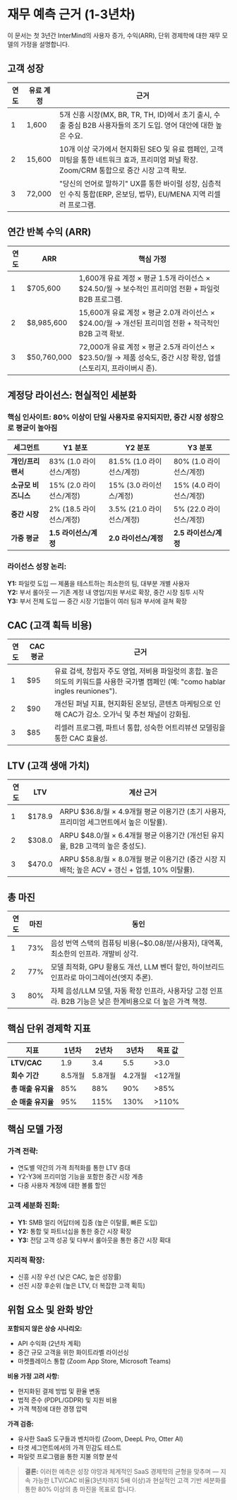 # 재무 예측 근거 (1-3년차) <Badge type="success" text="updated" />

이 문서는 첫 3년간 InterMind의 사용자 증가, 수익(ARR), 단위 경제학에 대한 재무 모델의 가정을 설명합니다.

## 고객 성장

| 연도 | 유료 계정 | 근거                                                                                                                                                            |
| ---- | --------------- | ------------------------------------------------------------------------------------------------------------------------------------------------------------------------ |
| 1    | 1,600           | 5개 신흥 시장(MX, BR, TR, TH, ID)에서 초기 출시, 수출 중심 B2B 사용자들의 조기 도입. 영어 대안에 대한 높은 수요.               |
| 2    | 15,600          | 10개 이상 국가에서 현지화된 SEO 및 유료 캠페인, 고객 미팅을 통한 네트워크 효과, 프리미엄 퍼널 확장. Zoom/CRM 통합으로 중간 시장 고객 확보. |
| 3    | 72,000          | "당신의 언어로 말하기" UX를 통한 바이럴 성장, 심층적인 수직 통합(ERP, 온보딩, 법무), EU/MENA 지역 리셀러 프로그램.                                     |

## 연간 반복 수익 (ARR)

| 연도 | ARR         | 핵심 가정                                                                                                                |
| ---- | ----------- | ----------------------------------------------------------------------------------------------------------------------- |
| 1    | $705,600    | 1,600개 유료 계정 × 평균 1.5개 라이선스 × $24.50/월 → 보수적인 프리미엄 전환 + 파일럿 B2B 프로그램.                   |
| 2    | $8,985,600  | 15,600개 유료 계정 × 평균 2.0개 라이선스 × $24.00/월 → 개선된 프리미엄 전환 + 적극적인 B2B 고객 확보.                  |
| 3    | $50,760,000 | 72,000개 유료 계정 × 평균 2.5개 라이선스 × $23.50/월 → 제품 성숙도, 중간 시장 확장, 업셀 (스토리지, 프라이버시 존). |

## 계정당 라이선스: 현실적인 세분화

### **핵심 인사이트:** 80% 이상이 단일 사용자로 유지되지만, 중간 시장 성장으로 평균이 높아짐

| 세그먼트              | Y1 분포           | Y2 분포             | Y3 분포           |
| -------------------- | ----------------- | ------------------- | ----------------- |
| **개인/프리랜서**     | 83% (1.0 라이선스/계정) | 81.5% (1.0 라이선스/계정) | 80% (1.0 라이선스/계정) |
| **소규모 비즈니스**   | 15% (2.0 라이선스/계정) | 15% (3.0 라이선스/계정)   | 15% (4.0 라이선스/계정) |
| **중간 시장**        | 2% (18.5 라이선스/계정) | 3.5% (21.0 라이선스/계정) | 5% (22.0 라이선스/계정) |
| **가중 평균**        | **1.5 라이선스/계정**   | **2.0 라이선스/계정**     | **2.5 라이선스/계정**   |

### **라이선스 성장 논리:**

**Y1:** 파일럿 도입 — 제품을 테스트하는 최소한의 팀, 대부분 개별 사용자  
**Y2:** 부서 롤아웃 — 기존 계정 내 영업/지원 부서로 확장, 중간 시장 침투 시작  
**Y3:** 부서 전체 도입 — 중간 시장 기업들이 여러 팀과 부서에 걸쳐 확장

## CAC (고객 획득 비용)

| 연도 | CAC 평균 | 근거                                                                                                                                             |
| ---- | ------- | ----------------------------------------------------------------------------------------------------------------------------------------------- |
| 1    | $95     | 유료 검색, 창립자 주도 영업, 저비용 파일럿의 혼합. 높은 의도의 키워드를 사용한 국가별 캠페인 (예: "como hablar ingles reuniones").                      |
| 2    | $90     | 개선된 퍼널 지표, 현지화된 온보딩, 콘텐츠 마케팅으로 인해 CAC가 감소. 오가닉 및 추천 채널이 강화됨.                                                    |
| 3    | $85     | 리셀러 프로그램, 파트너 통합, 성숙한 어트리뷰션 모델링을 통한 CAC 효율성.                                                                           |

## LTV (고객 생애 가치)

| 연도 | LTV    | 계산 근거                                                                                     |
| ---- | ------ | ----------------------------------------------------------------------------------------------------- |
| 1    | $178.9 | ARPU $36.8/월 × 4.9개월 평균 이용기간 (초기 사용자, 프리미엄 세그먼트에서 높은 이탈률).                      |
| 2    | $308.0 | ARPU $48.0/월 × 6.4개월 평균 이용기간 (개선된 유지율, B2B 고객의 높은 충성도).                      |
| 3    | $470.0 | ARPU $58.8/월 × 8.0개월 평균 이용기간 (중간 시장 지배적; 높은 ACV + 갱신 + 업셀, 10% 이탈률). |

## 총 마진

| 연도 | 마진 | 동인                                                                                                                  |
| ---- | ------ | ------------------------------------------------------------------------------------------------------------------------ |
| 1    | 73%    | 음성 번역 스택의 컴퓨팅 비용(~$0.08/분/사용자), 대역폭, 최소한의 인프라. 개발비 상각.            |
| 2    | 77%    | 모델 최적화, GPU 활용도 개선, LLM 벤더 할인, 하이브리드 인프라로 마이그레이션(엣지 추론).            |
| 3    | 80%    | 자체 음성/LLM 모델, 자동 확장 인프라, 사용자당 고정 인프라. B2B 기능은 낮은 한계비용으로 더 높은 가격 책정. |

## 핵심 단위 경제학 지표

| 지표                        | 1년차  | 2년차  | 3년차  | 목표 값      |
| --------------------------- | ------ | ------ | ------ | ------------ |
| **LTV/CAC**                 | 1.9    | 3.4    | 5.5    | >3.0         |
| **회수 기간**               | 8.5개월 | 5.8개월 | 4.2개월 | <12개월       |
| **총 매출 유지율**          | 85%    | 88%    | 90%    | >85%         |
| **순 매출 유지율**          | 95%    | 115%   | 130%   | >110%        |

## 핵심 모델 가정

### **가격 전략:**

- 연도별 약간의 가격 최적화를 통한 LTV 증대
- Y2-Y3에 프리미엄 기능을 포함한 중간 시장 계층
- 다중 사용자 계정에 대한 볼륨 할인

### **고객 세분화 진화:**

- **Y1:** SMB 얼리 어답터에 집중 (높은 이탈률, 빠른 도입)
- **Y2:** 통합 및 파트너십을 통한 중간 시장 확장
- **Y3:** 전담 고객 성공 및 다부서 롤아웃을 통한 중간 시장 확대

### **지리적 확장:**

- 신흥 시장 우선 (낮은 CAC, 높은 성장률)
- 선진 시장 후순위 (높은 LTV, 더 복잡한 고객 획득)

## 위험 요소 및 완화 방안

**포함되지 않은 상승 시나리오:**

- API 수익화 (2년차 계획)
- 중간 규모 고객을 위한 화이트라벨 라이선싱
- 마켓플레이스 통합 (Zoom App Store, Microsoft Teams)

**비용 가정 고려 사항:**

- 현지화된 결제 방법 및 환율 변동
- 법적 준수 (PDPL/GDPR) 및 지원 비용
- 가격 책정에 대한 경쟁 압력

**가격 검증:**

- 유사한 SaaS 도구들과 벤치마킹 (Zoom, DeepL Pro, Otter AI)
- 타겟 세그먼트에서의 가격 민감도 테스트
- 파일럿 프로그램을 통한 지불 의향 분석

> **결론:** 이러한 예측은 성장 야망과 체계적인 SaaS 경제학의 균형을 맞추며 — 지속 가능한 LTV/CAC 비율(3년차까지 5배 이상)과 현실적인 고객 기반 세분화를 통한 80% 이상의 총 마진을 목표로 합니다.
